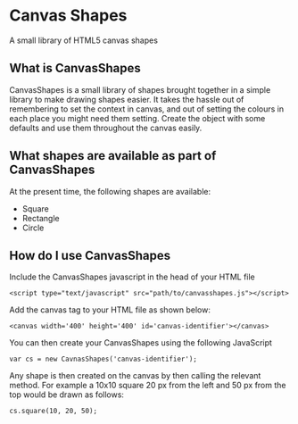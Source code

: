 # Canvas Shapes
A small library of HTML5 canvas shapes

## What is CanvasShapes
CanvasShapes is a small library of shapes brought together in a simple library to make drawing shapes easier.  It takes the hassle out of remembering to set the context in canvas, and out of setting the colours in each place you might need them setting.  Create the object with some defaults and use them throughout the canvas easily.

## What shapes are available as part of CanvasShapes
At the present time, the following shapes are available:
- Square
- Rectangle
- Circle

## How do I use CanvasShapes
Include the CanvasShapes javascript in the head of your HTML file
```
<script type="text/javascript" src="path/to/canvasshapes.js"></script>
```

Add the canvas tag to your HTML file as shown below:
```
<canvas width='400' height='400' id='canvas-identifier'></canvas>
```

You can then create your CanvasShapes using the following JavaScript
```
var cs = new CavnasShapes('canvas-identifier');
```

Any shape is then created on the canvas by then calling the relevant method.  For example a 10x10 square 20 px from the left and 50 px from the top would be drawn as follows:
```
cs.square(10, 20, 50);
```
